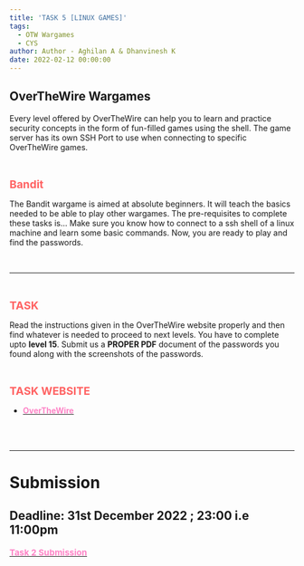 ```yaml
---
title: 'TASK 5 [LINUX GAMES]'
tags:
  - OTW Wargames
  - CYS
author: Author - Aghilan A & Dhanvinesh K
date: 2022-02-12 00:00:00
---
```



## OverTheWire Wargames

Every level offered by OverTheWire can help you to learn and practice security concepts in the form of fun-filled games using the shell. The game server has its own SSH Port to use when connecting to specific OverTheWire games.

<br>

<b><span style="color: #FF6363; font-size: 1.2rem;">Bandit</span></b>

The Bandit wargame is aimed at absolute beginners. It will teach the basics needed to be able to play other wargames. The pre-requisites to complete these tasks is... Make sure you know how to connect to a ssh shell of a linux machine and learn some basic commands. Now, you are ready to play and find the passwords.

<br>
<hr>
<br>

<b><span style="color: #FF6363; font-size: 1.2rem;">TASK</span></b>

Read the instructions given in the OverTheWire website properly and then find whatever is needed to proceed to next levels. You have to complete upto <b>level 15</b>. Submit us a <b>PROPER PDF</b> document of the passwords you found along with the screenshots of the passwords.

<br>

<b><span style="color: #FF6363; font-size: 1.2rem;">TASK WEBSITE</span></b>
- [<b><span style="color: #FE83C6">OverTheWire</span></b>](https://overthewire.org/wargames/bandit/)

<br>
<br>

<hr>

# Submission 
## Deadline: <b>31st December 2022 ; 23:00 i.e 11:00pm </b>
[<b><span style="color: #FE83C6; font-size:15px">Task 2 Submission</b></span>](https://forms.gle/Mard2bkdWXhEjeFb7)

<br>